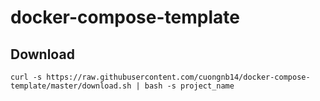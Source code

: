 # docker-compose-template

## Download
```
curl -s https://raw.githubusercontent.com/cuongnb14/docker-compose-template/master/download.sh | bash -s project_name
```
